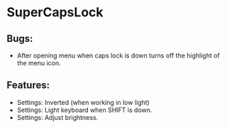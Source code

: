 # SuperCapsLock

## Bugs:
* After opening menu when caps lock is down turns off the highlight of the menu icon.

## Features:
* Settings: Inverted (when working in low light)
* Settings: Light keyboard when SHIFT  is down.
* Settings: Adjust brightness.
